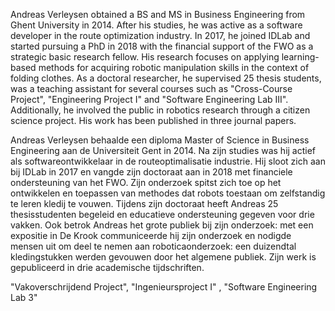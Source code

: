 Andreas Verleysen obtained a BS and MS in Business Engineering from Ghent University in 2014. After his studies, he was active as a software developer in the route optimization industry. In 2017, he joined IDLab and started pursuing a PhD in 2018 with the financial support of the FWO as a strategic basic research fellow. His research focuses on applying learning-based methods for acquiring robotic manipulation skills in the context of folding clothes. As a doctoral researcher, he supervised 25 thesis students, was a teaching assistant for several courses such as "Cross-Course Project", "Engineering Project I" and "Software Engineering Lab III". Additionally, he involved the public in robotics research through a citizen science project. His work has been published in three journal papers.  

Andreas Verleysen behaalde een diploma Master of Science in Business Engineering aan de Universiteit Gent in 2014.
Na zijn studies was hij actief als softwareontwikkelaar in de routeoptimalisatie industrie.
Hij sloot zich aan bij IDLab in 2017 en vangde zijn doctoraat aan in 2018 met financiele ondersteuning van het FWO. 
Zijn onderzoek spitst zich toe op het ontwikkelen en toepassen van methodes dat robots toestaan om zelfstandig te leren kledij te vouwen.
Tijdens zijn doctoraat heeft Andreas 25 thesisstudenten begeleid en educatieve ondersteuning gegeven voor drie vakken. 
Ook betrok Andreas het grote publiek bij zijn onderzoek: met een expositie in De Krook communiceerde hij zijn onderzoek en nodigde mensen uit om deel te nemen aan roboticaonderzoek: een duizendtal kledingstukken werden gevouwen door het algemene publiek.
Zijn werk is gepubliceerd in drie academische tijdschriften. 


"Vakoverschrijdend Project", "Ingenieursproject I" , "Software Engineering Lab 3"